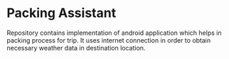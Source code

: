 # Packing Assistant

Repository contains implementation of android application which helps in packing process for trip.
It uses internet connection in order to obtain necessary weather data in destination location.
